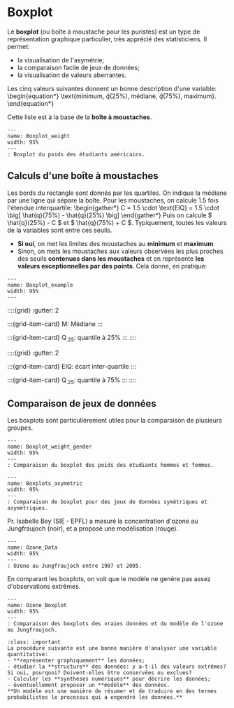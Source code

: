 # Boxplot

Le **boxplot** (ou boîte à moustache pour les puristes) est un type de représentation graphique particulier, très apprécié des statisticiens. Il permet:
- la visualisation de l'asymétrie;
- la comparaison facile de jeux de données;
- la visualisation de valeurs aberrantes.

Les cinq valeurs suivantes donnent un bonne description d'une variable: 
\begin{equation*}
    \text{minimum, $\hat{q}(25\%)$, médiane, $\hat{q}(75\%)$, maximum}.
\end{equation*} 
 
 Cette liste est à la base de la **boîte à moustaches**.

```{figure} PDFSVG/Boxplot_weight.svg
---
name: Boxplot_weight
width: 95%
---
: Boxplot du poids des étudiants américains.
```

## Calculs d'une boîte à moustaches

Les bords du rectangle sont donnés par les quartiles. On indique la médiane par une ligne qui sépare la boîte.
Pour les moustaches, on calcule 1.5 fois l'étendue interquartile:
\begin{gather*} C = 1.5 \cdot \text{EIQ} = 1.5 \cdot \big[ \hat{q}(75\%) - \hat{q}(25\%) \big] \end{gather*}
Puis on calcule $ \hat{q}(25\%) - C $ et $ \hat{q}(75\%) + C $.
Typiquement, toutes les valeurs de la variables sont entre ces seuils.

- **Si oui**, on met les limites des moustaches au **minimum** et **maximum**.
- Sinon, on mets les moustaches aux valeurs observées les plus proches des seuils **contenues dans les moustaches** et  on représente **les valeurs exceptionnelles par des points**.
Cela donne, en pratique:
```{figure} latex/PDFSVG/Boxplot_example.svg
---
name: Boxplot_example
width: 95%
---
```

::::{grid}
:gutter: 2

:::{grid-item-card} 
M: Médiane 
:::

:::{grid-item-card} 
$\text{Q}_{.25}$: quantile à 25\%
:::
::::

::::{grid}
:gutter: 2

:::{grid-item-card} 
EIQ:  écart inter-quartile
:::

:::{grid-item-card} 
$\text{Q}_{.25}$: quantile à 75\%
:::
::::

## Comparaison de jeux de données

Les boxplots sont particulièrement utiles pour la comparaison de plusieurs groupes.

```{figure} PDFSVG/Boxplot_weight_gender.svg
---
name: Boxplot_weight_gender
width: 95%
---
: Comparaison du boxplot des poids des étudiants hommes et femmes.
```

```{figure} PDFSVG/Boxplots_asymetric.svg
---
name: Boxplots_asymetric
width: 95%
---
: Comparaison de boxplot pour des jeux de données symétriques et asymétriques.
```
Pr. Isabelle Bey (SIE - EPFL) a mesuré la concentration d'ozone au Jungfraujoch (noir), et a proposé une modélisation (rouge).

```{figure} PDFSVG/Ozone_Data.svg
---
name: Ozone_Data
width: 95%
---
: Ozone au Jungfraujoch entre 1987 et 2005.
```
En comparant les boxplots, on voit que le modèle ne genère pas assez d'observations extrêmes.
```{figure} PDFSVG/Ozone_Boxplot.svg
--- 
name: Ozone_Boxplot
width: 95%
---
: Comparaison des boxplots des vraies données et du modèle de l'ozone au Jungfraujoch.
```

```{admonition} Analyse initiale des données
:class: important
La procédure suivante est une bonne manière d'analyser une variable quantitative:
- **représenter graphiquement** les données;
- étudier la **structure** des données: y a-t-il des valeurs extrêmes? Si oui, pourquoi? Doivent-elles être conservées ou exclues?
- Calculer les **synthèses numériques** pour décrire les données;
- éventuellement proposer un **modèle** des données.
**Un modèle est une manière de résumer et de traduire en des termes probabilistes le processus qui a engendré les données.**
